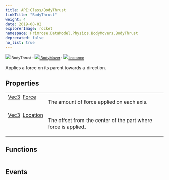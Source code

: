```yaml
---
title: API:Class/BodyThrust
linkTitle: "BodyThrust"
weight: 4
date: 2019-08-02
explorerImage: rocket
namespace: Primrose.DataModel.Physics.BodyMovers.BodyThrust
deprecated: false
no_list: true
---
```

<small class="inheritance">
<span class="" href="/docs/api-reference/Class/BodyThrust"><img src="/icons/silk/rocket.png"/>&nbsp;BodyThrust</span>&nbsp;:&nbsp;<a class="" href="/docs/api-reference/Class/BodyMover"><img src="/icons/silk/rocket.png"/>&nbsp;BodyMover</a>&nbsp;:&nbsp;<a class="" href="/docs/api-reference/Class/Instance"><img src="/icons/silk/default.png"/>&nbsp;Instance</a></small>
<p class="summary">

Applies a force on its parent towards a direction.

</p>
 
## Properties
 
<table class="studiohide">
<tbody>
<tr class="function-row ">
<td style="vertical-align:top;white-space:normal;">
<div>
<a class="type" href="/docs/api-reference/DataType/Vec3">Vec3</a><span class="method-body" style="text-indent: -2em; padding-left: 0.5em"><a class="name" href="Force">Force</a></span></td>
<td style="vertical-align:top;white-space:normal;">
<p>
The amount of force applied on each axis.
</p></td>
</tr>

<tr class="function-row ">
<td style="vertical-align:top;white-space:normal;">
<div>
<a class="type" href="/docs/api-reference/DataType/Vec3">Vec3</a><span class="method-body" style="text-indent: -2em; padding-left: 0.5em"><a class="name" href="Location">Location</a></span></td>
<td style="vertical-align:top;white-space:normal;">
<p>
The offset from the center of the part where force is applied.
</p></td>
</tr>

</tbody>
</table>
 
## Functions
 
<table class="studiohide">
<tbody>
</tbody>
</table>
 
## Events
 
<table class="studiohide">
<tbody>
</tbody>
</table>
<b>
</b>
<div class="inheritors">
<ul class="root">
</ul>
</div>
